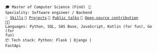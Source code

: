 <code>🎓 Master of Computer Science (FinU) </code>
<code>👷 Speciality: Software engineer / Backend</code><br>
<code>💡 [Skills](SKILLS.md)</code>
<code>🧻 [Projects](PROJECTS.md)</code>
<code>📢 [Public talks](TALKS.md)</code>
<code>👀 [Open-source contribution](CONTRIBUTION.md)</code><br>
<code>🧑‍💻 Languages: Python, SQL, SAS Base, JavaScript, Kotlin (for fun), Go (for fun)</code><br>
<code>📦 Tech stack: Python: Flask | Django | FastApi</code>


